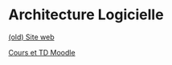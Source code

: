 # Architecture Logicielle

[(old) Site web](https://www.labri.fr/perso/auber/ALM1GL/index.html)

[Cours et TD Moodle](https://moodle1.u-bordeaux.fr/course/view.php?id=3349)